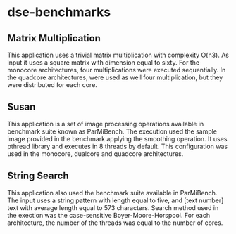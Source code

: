 # dse-benchmarks

## Matrix Multiplication
This application uses a trivial matrix multiplication with complexity O(n3). As input it uses a square matrix with dimension equal to sixty. For the monocore architectures, four multiplications were executed sequentially. In the quadcore architectures, were used as well four multiplication, but they were distributed for each core.
## Susan
This application is a set of image processing operations available in benchmark suite known as ParMiBench. The execution used the sample image provided in the benchmark  applying the smoothing operation. It uses pthread library and executes in 8 threads by default. This configuration was used in the monocore, dualcore and quadcore architectures.  
## String Search
This application also used the benchmark suite available in ParMiBench. The input uses a string pattern with length equal to five, and [text number] text with average length equal to 573 characters. Search method used in the exection was the case-sensitive Boyer-Moore-Horspool. For each architecture, the number of the threads was equal to the number of cores.

